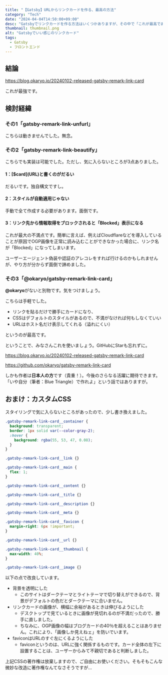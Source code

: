 ```yaml
---
title: "【Gatsby】URLからリンクカードを作る、最高の方法"
category: "Tech"
date: "2024-04-04T14:50:00+09:00"
desc: "Gatsbyでリンクカードを作る方法はいくつかありますが、その中で「これが最高である」というものを見つけたので、使い方も含めてご紹介します。"
thumbnail: thumbnail.png
alt: "Gatsbyでいい感じのリンクカード"
tags:
  - Gatsby
  - フロントエンド
---
```


## 結論

https://blog.okaryo.io/20240102-released-gatsby-remark-link-card

これが最強です。

## 検討経緯

### その1「gatsby-remark-link-unfurl」

こちらは動きませんでした。無念。

### その2「gatsby-remark-link-beautify」

こちらでも実装は可能でした。ただし、気に入らないところが3点ありました。

#### 1：\[$card](URL)と書くのがだるい

だるいです。独自構文ですし。

#### 2：スタイルが自動適用じゃない

手動で全て作成する必要があります。面倒です。

#### 3：リンク先から情報取得をブロックされると「Blocked」表示になる

これが最大の不満点です。簡単に言えば、例えばCloudflareなどを導入していることが原因でOGP画像を正常に読み込むことができなかった場合に、リンク名が「Blocked」になってしまいます。

ユーザーエージェント偽装や認証のアレコレをすれば行けるのかもしれませんが、やり方が分からず面倒で諦めました。

### その3「@okaryo/gatsby-remark-link-card」

**@okaryo**がないと別物です。気をつけましょう。

こちらは手軽でした。

- リンクを貼るだけで勝手にカードになり、
- CSSはデフォルトのスタイルがあるので、不満がなければ何もしなくていい
- URLはホスト名だけ表示してくれる（溢れにくい）

というのが最高です。

ということで、みなさんこれを使いましょう。GitHubにStarも忘れずに。

https://blog.okaryo.io/20240102-released-gatsby-remark-link-card

https://github.com/okaryo/gatsby-remark-link-card

しかも作者は**日本人の方**です（貴重！）。今後のさらなる活躍に期待できます。「いや自分（筆者：Blue Triangle）で作れよ」という話ではありますが。

## おまけ：カスタムCSS

スタイリングで気に入らないところがあったので、少し書き換えました。

```css
.gatsby-remark-link-card__container {
  background: transparent;
  border: 1px solid var(--color-gray-2);
  :hover {
    background: rgba(55, 53, 47, 0.08);
  }
}

.gatsby-remark-link-card__link {}

.gatsby-remark-link-card__main {
  flex: 1;
}

.gatsby-remark-link-card__content {}

.gatsby-remark-link-card__title {}

.gatsby-remark-link-card__description {}

.gatsby-remark-link-card__meta {}

.gatsby-remark-link-card__favicon {
  margin-right: 6px !important;
}

.gatsby-remark-link-card__url {}

.gatsby-remark-link-card__thumbnail {
  max-width: 40%;
}

.gatsby-remark-link-card__image {}
```

以下の点で改良しています。

- 背景を透明にした
  - このサイトはダークテーマとライトテーマで切り替えができるので、背景がデフォルトの色だとダークテーマに合いません。
- リンクカードの画像が、横幅に余裕があるときは伸びるようにした
  - デスクトップで見ているときに画像が見切れるのが不満だったので、勝手に直しました。
  - ちなみに、OGP画像の幅はブログカードの40％を超えることはありません。これにより、「画像しか見えねェ」を防いでいます。
- faviconはURLのすぐ左にくるようにした
  - faviconというのは、URLに強く関係するものです。カード全体の左下に設置することは、ユーザーからみて不親切であると判断しました。

上記CSSの著作権は放棄しますので、ご自由にお使いください。そもそもこんな微妙な改造に著作権なんてなさそうですが…